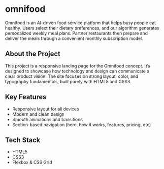 # omnifood

Omnifood is an AI-driven food service platform that helps busy people eat healthy. Users select their dietary preferences, and our algorithm generates personalized weekly meal plans. Partner restaurants then prepare and deliver the meals through a convenient monthly subscription model.

## About the Project

This project is a responsive landing page for the Omnifood concept. It’s designed to showcase how technology and design can communicate a clear product vision.
The site focuses on strong layout, color, and typography fundamentals, built purely with HTML5 and CSS3.

## Key Features

- Responsive layout for all devices
- Modern and clean design
- Smooth animations and transitions
- Section-based navigation (hero, how it works, features, pricing, etc)

## Tech Stack

- HTML5
- CSS3
- Flexbox & CSS Grid
